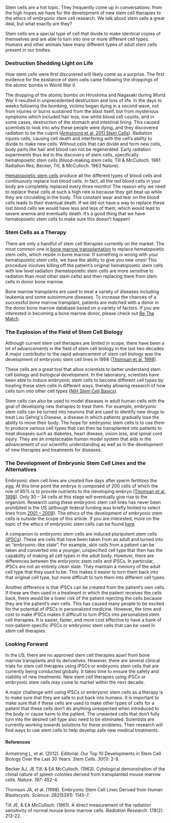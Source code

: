 
Stem cells are a hot topic. They frequently come up in conversations: from the high hopes we have for the development of new stem cell therapies to the ethics of embryonic stem cell research. We talk about stem cells a great deal, but what exactly are they?

Stem cells are a special type of cell that divide to make identical copies of themselves and are able to turn into one or more different cell types. Humans and other animals have many different types of adult stem cells present in our bodies.

### Destruction Shedding Light on Life

How stem cells were first discovered will likely come as a surprise. The first evidence for the existance of stem cells came following the droppings of the atomic bombs in World War II.

The dropping of the atomic bombs on Hiroshima and Nagasaki during World War II resulted in unprecedented destruction and loss of life. In the days to weeks following the bombing, victims began dying in a second wave, not from injuries or burns sustained from the blast itself, but from mysterious symptoms which included hair loss, low white blood cell counts, and in some cases, destruction of the stomach and intestinal lining. This caused scientists to look into why these people were dying, and they discovered radiation to be the culprit ([Armstrong et al. 2011 Stem Cells](http://onlinelibrary.wiley.com/doi/10.1002/stem.1007/full)). Radiation injures cells, causing cell death and interfering with the cell’s ability to divide to make new cells. Without cells that can divide and form new cells, body parts like hair and blood can not be regenerated. Early radiation experiments thus led to the discovery of stem cells, specifically hematopoietic stem cells (blood-making stem cells; Till & McCulloch. 1961 Radiation Res; Becker, Till, & McCulloch. 1963 Nature).

[Hematopoietic stem cells](https://en.wikipedia.org/wiki/Hematopoietic_stem_cell) produce all the different types of blood cells and continuously replace lost blood cells. In fact, all the red blood cells in your body are completely replaced every three months! The reason why we need to replace these cells at such a high rate is because they get beat up while they are circulating in the body. This constant wear and tear on the blood cells leads to their eventual death. If we did not have a way to replace these lost blood cells we would have less and less of them, which would lead to severe anemia and eventually death. It’s a good thing that we have hematopoietic stem cells to make sure this doesn’t happen!

### Stem Cells as a Therapy
There are only a handful of stem cell therapies currently on the market. The most common one is [bone marrow transplantation](https://en.wikipedia.org/wiki/Hematopoietic_stem_cell_transplantation) to replace hematopoietic stem cells, which reside in bone marrow. If something is wrong with your hematopoietic stem cells, we have the ability to give you new ones! This procedure involves killing off the patient’s original hematopoietic stem cells with low level radiation (hematopoietic stem cells are more sensitive to radiation than most other stem cells) and then replacing them from stem cells in donor bone marrow.

Bone marrow transplants are used to treat a variety of diseases including leukemia and some autoimmune diseases. To increase the chances of a successful bone marrow transplant, patients are matched with a donor in the donor bone marrow database based on a variety of factors. If you are interested in becoming a bone marrow donor, please check out [Be The Match](https://bethematch.org/).

### The Explosion of the Field of Stem Cell Biology

Although current stem cell therapies are limited in scope, there have been a lot of advancements in the field of stem cell biology in the last two decades. A major contributor to the rapid advancement of stem cell biology was the development of embryonic stem cell lines in 1998 ([Thomsan et al. 1998](http://science.sciencemag.org/content/282/5391/1145.full)).

These cells are a great tool that allow scientists to better understand stem cell biology and biological development. In the laboratory, scientists have been able to induce embryonic stem cells to become different cell types by treating these stem cells in different ways, thereby allowing research of how cells turn into other cell types ([NIH Stem Cell Basics](http://stemcells.nih.gov/info/basics/pages/basics3.aspx)).

Stem cells can also be used to model diseases in adult human cells with the goal of developing new therapies to treat them. For example, embryonic stem cells can be turned into neurons that are used to identify new drugs to treat Lou Gehrig's Disease, a disease in which patients gradually lose the ability to move their body. The hope for embryonic stem cells is to use them to produce various cell types that can then be transplanted into patients to treat diseases such as diabetes, heart disease, vision loss, and spinal cord injury. They are an irreplaceable human model system that aids in the advancement of our scientific understanding as well as in the development of new therapies and treatments for diseases.


### The Development of Embryonic Stem Cell Lines and the Alternatives

Embryonic stem cell lines are created five days after sperm fertilizes the egg. At this time point the embryo is composed of 200 cells of which the role of 85% is to provide nutrients to the developing embryo ([Thomsan et al. 1998](http://science.sciencemag.org/content/282/5391/1145.full)). Only 30 – 34 cells at this stage will eventually give rise to the organism. Research using these embryonic stem cell lines has never been prohibited in the US (although federal funding was briefly limited to select lines from [2001 – 2009](https://en.wikipedia.org/wiki/Stem_cell_laws_and_policy_in_the_United_States)). The ethics of the development of embryonic stem cells is outside the scope of this article. If you are interested, more on the topic of the ethics of embryonic stem cells can be found [here](http://plato.stanford.edu/entries/stem-cells/).

A companion to embryonic stem cells are induced pluripotent stem cells ([iPSCs](https://en.wikipedia.org/wiki/Induced_pluripotent_stem_cell)). These are cells that have been taken from an adult and turned into an “embryonic-like state”. For example, skin cells from a patient can be taken and converted into a younger, unspecified cell type that then has the capability of making all cell types in the adult body. However, there are differences between the embryonic stem cells and iPSCs. In particular, iPSCs are not an entirely clean slate. They maintain a memory of the adult cell type that they used to be. This makes it easier to turn them back into that original cell type, but more difficult to turn them into different cell types.

Another difference is that iPSCs can be created from the patient’s own cells. If these are then used in a treatment in which the patient receives the cells back, there would be a lower risk of the patient rejecting the cells because they are the patient’s own cells. This has caused many people to be excited for the potential of iPSCs in personalized medicine. However, the time and cost to make iPSCs makes it difficult to turn iPSCs into personalized stem cell therapies. It is easier, faster, and more cost effective to have a bank of non-patient-specific iPSCs or embryonic stem cells that can be used in stem cell therapies.

### Looking Forward

In the US, there are no approved stem cell therapies apart from bone marrow transplants and its derivatives. However, there are several clinical trials for stem cell therapies using iPSCs or embryonic stem cells that are currently being conducted globally. It takes time to ensure the safety and viability of new treatments. New stem cell therapies using iPSCs or embryonic stem cells may come to market within the next decade.

A major challenge with using iPSCs or embryonic stem cells as a therapy is to make sure that they are safe to put back into humans. It is important to make sure that if these cells are used to make other types of cells for a patient that these cells don’t do anything unexpected when introduced to the body or cause harm to the patient. The unwanted cells that don’t fully turn into the desired cell type also need to be eliminated. Scientists are currently working towards solutions for these problems. Their research will find ways to use stem cells to help develop safe new medical treatments.


#### References

Armstrong L, et al. (2012). Editorial: Our Top 10 Developments in Stem Cell Biology Over the Last 30 Years. *Stem Cells*. *30*(1): 2-9.

Becker AJ, JE Till, & EA McCulloch. (1963). Cytological demonstration of the clonal nature of spleen colonies derived from transplanted mouse marrow cells. *Nature*. *197*: 452-4.

Thomson JA, et al. (1998).  Embryonic Stem Cell Lines Derived from Human Blastocysts. *Science*. *282*(5391): 1145-7.

Till JE, & EA McCulloch. (1961). A direct measurement of the radiation sensitivity of normal mouse bone marrow cells. *Radiation Research*. *178*(2): 213-22.
